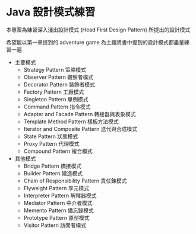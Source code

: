 # Java 設計模式練習

本專案為練習深入淺出設計模式 (Head First Design Pattern) 所提出的設計模式

希望能以第一章提到的 adventure game 為主題將書中提到的設計模式都盡量練習一遍

- 主要模式
    - Strategy Pattern 策略模式
    - Observer Pattern 觀察者模式
    - Decorator Pattern 裝飾者模式
    - Factory Pattern 工廠模式
    - Singleton Pattern 單例模式
    - Command Pattern 指令模式
    - Adapter and Facade Pattern 轉接器與表象模式
    - Template Method Pattern 樣板方法模式
    - Iterator and Composite Pattern 迭代與合成模式
    - State Pattern 狀態模式
    - Proxy Pattern 代理模式
    - Compound Pattern 複合模式
- 其他模式
    - Bridge Pattern 橋接模式
    - Builder Pattern 建造模式
    - Chain of Responsibility Pattern 責任鍊模式
    - Flyweight Pattern 享元模式
    - Interpreter Pattern 解釋器模式
    - Mediator Pattern 中介者模式
    - Memento Pattern 備忘錄模式
    - Prototype Pattern 原型模式
    - Visitor Pattern 訪問者模式